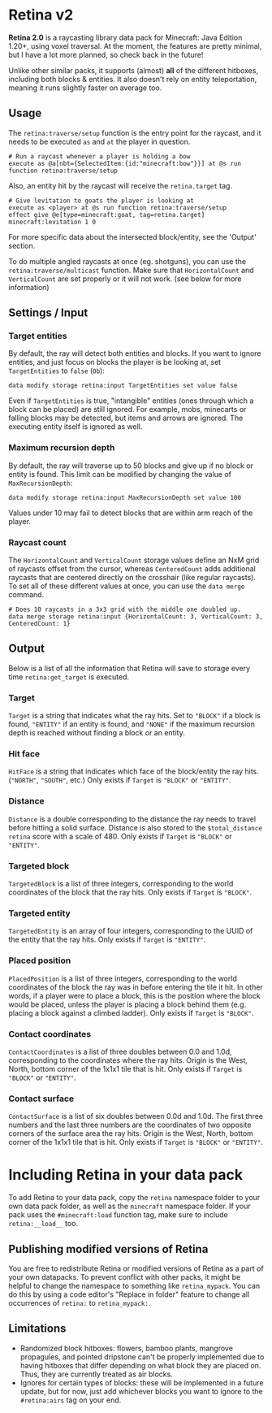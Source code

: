 # Retina v2
 
**Retina 2.0** is a raycasting library data pack for Minecraft: Java Edition 1.20+, using voxel traversal. At the moment, the features are pretty minimal, but I have a lot more planned, so check back in the future!

Unlike other similar packs, it supports (almost) **all** of the different hitboxes, including both blocks & entities. It also doesn't rely on entity teleportation, meaning it runs slightly faster on average too.

## Usage

The `retina:traverse/setup` function is the entry point for the raycast, and it needs to be executed `as` and `at` the player in question.
```mcfunction
# Run a raycast whenever a player is holding a bow
execute as @a[nbt={SelectedItem:{id:"minecraft:bow"}}] at @s run function retina:traverse/setup
```
Also, an entity hit by the raycast will receive the `retina.target` tag.
```mcfunction
# Give levitation to goats the player is looking at
execute as <player> at @s run function retina:traverse/setup
effect give @e[type=minecraft:goat, tag=retina.target] minecraft:levitation 1 0
```
For more specific data about the intersected block/entity, see the 'Output' section.

To do multiple angled raycasts at once (eg. shotguns), you can use the `retina:traverse/multicast` function. Make sure that `HorizontalCount` and `VerticalCount` are set properly or it will not work. (see below for more information)

## Settings / Input

### Target entities

By default, the ray will detect both entities and blocks. If you want to ignore entities, and just focus on blocks the player is be looking at, set `TargetEntities` to `false` (`0b`):

```mcfunction
data modify storage retina:input TargetEntities set value false
```

Even if `TargetEntities` is true, "intangible" entities (ones through which a block can be placed) are still ignored. For example, mobs, minecarts or falling blocks may be detected, but items and arrows are ignored. The executing entity itself is ignored as well.

### Maximum recursion depth

By default, the ray will traverse up to 50 blocks and give up if no block or entity is found. This limit can be modified by changing the value of `MaxRecursionDepth`:

```mcfunction
data modify storage retina:input MaxRecursionDepth set value 100
```

Values under 10 may fail to detect blocks that are within arm reach of the player.

### Raycast count

The `HorizontalCount` and `VerticalCount` storage values define an NxM grid of raycasts offset from the cursor, whereas `CenteredCount` adds additional raycasts that are centered directly on the crosshair (like regular raycasts).
To set all of these different values at once, you can use the `data merge` command.

```mcfunction
# Does 10 raycasts in a 3x3 grid with the middle one doubled up.
data merge storage retina:input {HorizontalCount: 3, VerticalCount: 3, CenteredCount: 1}
```

## Output

Below is a list of all the information that Retina will save to storage every time `retina:get_target` is executed.

### Target

`Target` is a string that indicates what the ray hits. Set to `"BLOCK"` if a block is found, `"ENTITY"` if an entity is found, and `"NONE"` if the maximum recursion depth is reached without finding a block or an entity.

### Hit face

`HitFace` is a string that indicates which face of the block/entity the ray hits. (`"NORTH"`, `"SOUTH"`, etc.)
Only exists if `Target` is `"BLOCK"` or `"ENTITY"`.

### Distance

`Distance` is a double corresponding to the distance the ray needs to travel before hitting a solid surface. Distance is also stored to the `$total_distance retina` score with a scale of 480.
Only exists if `Target` is `"BLOCK"` or `"ENTITY"`.

### Targeted block

`TargetedBlock` is a list of three integers, corresponding to the world coordinates of the block that the ray hits.
Only exists if `Target` is `"BLOCK"`.

### Targeted entity

`TargetedEntity` is an array of four integers, corresponding to the UUID of the entity that the ray hits.
Only exists if `Target` is `"ENTITY"`.

### Placed position

`PlacedPosition` is a list of three integers, corresponding to the world coordinates of the block the ray was in before entering the tile it hit. In other words, if a player were to place a block, this is the position where the block would be placed, unless the player is placing a block behind them (e.g. placing a block against a climbed ladder).
Only exists if `Target` is `"BLOCK"`.

### Contact coordinates

`ContactCoordinates` is a list of three doubles between 0.0 and 1.0d, corresponding to the coordinates where the ray hits. Origin is the West, North, bottom corner of the 1x1x1 tile that is hit.
Only exists if `Target` is `"BLOCK"` or `"ENTITY"`.

### Contact surface

`ContactSurface` is a list of six doubles between 0.0d and 1.0d. The first three numbers and the last three numbers are the coordinates of two opposite corners of the surface area the ray hits. Origin is the West, North, bottom corner of the 1x1x1 tile that is hit.
Only exists if `Target` is `"BLOCK"` or `"ENTITY"`.


# Including Retina in your data pack

To add Retina to your data pack, copy the `retina` namespace folder to your own data pack folder, as well as the `minecraft` namespace folder. If your pack uses the `#minecraft:load` function tag, make sure to include `retina:__load__` too. 

## Publishing modified versions of Retina

You are free to redistribute Retina or modified versions of Retina as a part of your own datapacks. To prevent conflict with other packs, it might be helpful to change the namespace to something like `retina_mypack`. You can do this by using a code editor's "Replace in folder" feature to change all occurrences of `retina:` to `retina_mypack:`.

## Limitations

- Randomized block hitboxes: flowers, bamboo plants, mangrove propagules, and pointed dripstone can't be properly implemented due to having hitboxes that differ depending on what block they are placed on. Thus, they are currently treated as air blocks.
- Ignores for certain types of blocks: these will be implemented in a future update, but for now, just add whichever blocks you want to ignore to the `#retina:airs` tag on your end.


